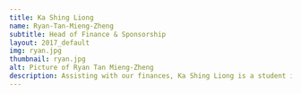 ```yaml
---
title: Ka Shing Liong
name: Ryan-Tan-Mieng-Zheng
subtitle: Head of Finance & Sponsorship
layout: 2017_default
img: ryan.jpg
thumbnail: ryan.jpg
alt: Picture of Ryan Tan Mieng-Zheng
description: Assisting with our finances, Ka Shing Liong is a student in the University College London. He realized how much we, Malaysians, have done in the STEM field, how much potential we have in the STEM field and how much more we can work on in the STEM field to compete globally.
---
```

